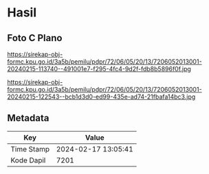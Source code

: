 # Hasil

## Foto C Plano

https://sirekap-obj-formc.kpu.go.id/3a5b/pemilu/pdpr/72/06/05/20/13/7206052013001-20240215-113740--491001e7-f295-4fc4-9d2f-fdb8b5896f0f.jpg

https://sirekap-obj-formc.kpu.go.id/3a5b/pemilu/pdpr/72/06/05/20/13/7206052013001-20240215-122543--bcb1d3d0-ed99-435e-ad74-21fbafa14bc3.jpg


## Metadata

| Key        | Value               |
| ---------- | ------------------- |
| Time Stamp | 2024-02-17 13:05:41 |
| Kode Dapil | 7201                |



